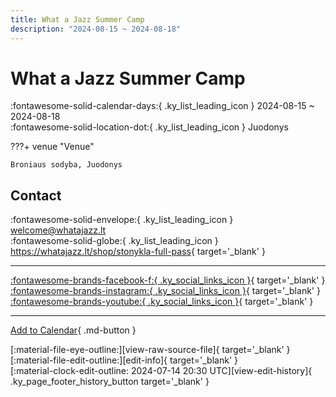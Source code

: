 ```yaml
---
title: What a Jazz Summer Camp
description: "2024-08-15 ~ 2024-08-18"
---
```


# What a Jazz Summer Camp 

:fontawesome-solid-calendar-days:{ .ky_list_leading_icon } 2024-08-15 ~ 2024-08-18  
:fontawesome-solid-location-dot:{ .ky_list_leading_icon } Juodonys  

???+ venue "Venue"

    Broniaus sodyba, Juodonys  

## Contact

:fontawesome-solid-envelope:{ .ky_list_leading_icon } <welcome@whatajazz.lt>  
:fontawesome-solid-globe:{ .ky_list_leading_icon } <https://whatajazz.lt/shop/stonykla-full-pass>{ target='_blank' }  

---

 [:fontawesome-brands-facebook-f:{ .ky_social_links_icon }](https://www.facebook.com/whatajazz){ target='_blank' } [:fontawesome-brands-instagram:{ .ky_social_links_icon }](https://instagram.com/whatajazz){ target='_blank' } [:fontawesome-brands-youtube:{ .ky_social_links_icon }](https://youtube.com/@whatajazz){ target='_blank' }

---

[Add to Calendar](https://swing.news/ics/en/2024/lt/what-a-jazz-summer-camp-2024.ics){ .md-button }

<div class="ky_page_footer" markdown>
<div class="ky_page_footer_trailing" markdown="span">
[:material-file-eye-outline:][view-raw-source-file]{ target='_blank' }
[:material-file-edit-outline:][edit-info]{ target='_blank' }
</div>
<div class="ky_page_footer_leading" markdown="span">
[:material-clock-edit-outline: 2024-07-14 20:30 UTC][view-edit-history]{ .ky_page_footer_history_button target='_blank' }
</div>
</div>

[view-raw-source-file]: https://github.com/swingdance/events/blob/main/2024/lt/what-a-jazz-summer-camp-2024.json "View Raw Source File"
[edit-info]: https://github.com/swingdance/events/issues/new?assignees=&labels=update+event&projects=&template=03-update_entity.yml&title=%5B2024%2Flt%5D%20What%20a%20Jazz%20Summer%20Camp&region=lt&year=2024&id=what-a-jazz-summer-camp-2024&name=What%20a%20Jazz%20Summer%20Camp&org_id= "Edit Info"

[view-edit-history]: https://github.com/swingdance/events/commits/main/2024/lt/what-a-jazz-summer-camp-2024.json "View Edit History"

